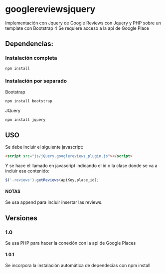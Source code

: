 # googlereviewsjquery

Implementación con Jquery de Google Reviews con Jquery y PHP sobre un template con Bootstrap 4
Se requiere acceso a la api de Google Place

## Dependencias:

### Instalación completa

```sh
npm install
```

### Instalación por separado

Bootstrap

```sh
npm install bootstrap
```

JQuery

```sh
npm install jquery
```

## USO

Se debe incluir el siguiente javascript: 

```html
<script src="js/jQuery.googlereviews_plugin.js"></script>
```

Y se hace el llamado en javascript indicando el id o la clase donde se va a incluir ese contenido:

```js
$('.reviews').getReviews(apiKey,place_id);
```


#### NOTAS

Se usa append para incluir insertar las reviews.


## Versiones

### 1.0

Se usa PHP para hacer la conexión con la api de Google Places

#### 1.0.1

Se incorpora la instalación automática de dependecias con npm install 
